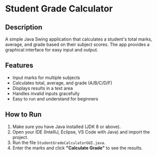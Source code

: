 # Student Grade Calculator

## Description
A simple Java Swing application that calculates a student's total marks, average, and grade based on their subject scores.
The app provides a graphical interface for easy input and output.

## Features
- Input marks for multiple subjects
- Calculates total, average, and grade (A/B/C/D/F)
- Displays results in a text area
- Handles invalid inputs gracefully
- Easy to run and understand for beginners

## How to Run
1. Make sure you have Java installed (JDK 8 or above).
2. Open your IDE (IntelliJ, Eclipse, VS Code with Java) and import the project.
3. Run the file `StudentGradeCalculatorGUI.java`.
4. Enter the marks and click **"Calculate Grade"** to see the results.
